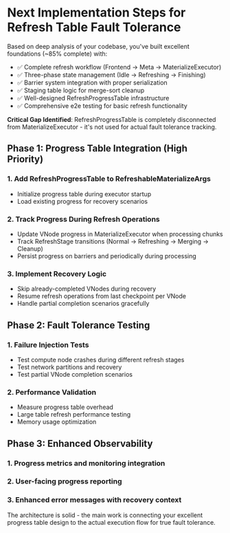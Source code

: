 # Next Implementation Steps for Refresh Table Fault Tolerance

Based on deep analysis of your codebase, you've built excellent foundations (~85% complete) with:
- ✅ Complete refresh workflow (Frontend → Meta → MaterializeExecutor)
- ✅ Three-phase state management (Idle → Refreshing → Finishing)
- ✅ Barrier system integration with proper serialization
- ✅ Staging table logic for merge-sort cleanup
- ✅ Well-designed RefreshProgressTable infrastructure
- ✅ Comprehensive e2e testing for basic refresh functionality

**Critical Gap Identified**: RefreshProgressTable is completely disconnected from MaterializeExecutor - it's not used for actual fault tolerance tracking.

## Phase 1: Progress Table Integration (High Priority)

### 1. Add RefreshProgressTable to RefreshableMaterializeArgs
- Initialize progress table during executor startup
- Load existing progress for recovery scenarios

### 2. Track Progress During Refresh Operations
- Update VNode progress in MaterializeExecutor when processing chunks
- Track RefreshStage transitions (Normal → Refreshing → Merging → Cleanup)
- Persist progress on barriers and periodically during processing

### 3. Implement Recovery Logic
- Skip already-completed VNodes during recovery
- Resume refresh operations from last checkpoint per VNode
- Handle partial completion scenarios gracefully

## Phase 2: Fault Tolerance Testing

### 1. Failure Injection Tests
- Test compute node crashes during different refresh stages
- Test network partitions and recovery
- Test partial VNode completion scenarios

### 2. Performance Validation
- Measure progress table overhead
- Large table refresh performance testing
- Memory usage optimization

## Phase 3: Enhanced Observability

### 1. Progress metrics and monitoring integration
### 2. User-facing progress reporting
### 3. Enhanced error messages with recovery context

The architecture is solid - the main work is connecting your excellent progress table design to the actual execution flow for true fault tolerance.
